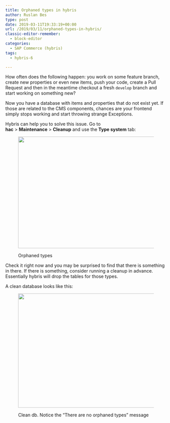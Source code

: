 ```yaml
---
title: Orphaned types in hybris
author: Ruslan Bes
type: post
date: 2019-03-11T19:33:19+00:00
url: /2019/03/11/orphaned-types-in-hybris/
classic-editor-remember:
  - block-editor
categories:
  - SAP Commerce (hybris)
tags:
  - hybris-6

---
```

How often does the following happen: you work on some feature branch, create new properties or even new items, push your code, create a Pull Request and then in the meantime checkout a fresh `develop` branch and start working on something new? 

Now you have a database with items and properties that do not exist yet. If those are related to the CMS components, chances are your frontend simply stops working and start throwing strange Exceptions. 

Hybris can help you to solve this issue. Go to **hac** > **Maintenance** > **Cleanup** and use the **Type system** tab: <figure class="wp-block-image">

[<img loading="lazy" width="705" height="348" src="https://i2.wp.com/devblog.ruslanbes.com/rbes-content/uploads/2019/03/2017-11-29_15h55_30.png?resize=705%2C348&#038;ssl=1" alt="" class="wp-image-1313" srcset="https://i2.wp.com/devblog.ruslanbes.com/rbes-content/uploads/2019/03/2017-11-29_15h55_30.png?w=949&ssl=1 949w, https://i2.wp.com/devblog.ruslanbes.com/rbes-content/uploads/2019/03/2017-11-29_15h55_30.png?resize=300%2C148&ssl=1 300w, https://i2.wp.com/devblog.ruslanbes.com/rbes-content/uploads/2019/03/2017-11-29_15h55_30.png?resize=768%2C379&ssl=1 768w" sizes="(max-width: 705px) 100vw, 705px" data-recalc-dims="1" />][1]<figcaption>Orphaned types</figcaption></figure> 

Check it right now and you may be surprised to find that there is something in there. If there is something, consider running a cleanup in advance. Essentially hybris will drop the tables for those types.

A clean database looks like this: <figure class="wp-block-image">

[<img loading="lazy" width="705" height="356" src="https://i1.wp.com/devblog.ruslanbes.com/rbes-content/uploads/2019/03/2017-11-29_15h51_40.png?resize=705%2C356&#038;ssl=1" alt="" class="wp-image-1314" srcset="https://i1.wp.com/devblog.ruslanbes.com/rbes-content/uploads/2019/03/2017-11-29_15h51_40.png?w=972&ssl=1 972w, https://i1.wp.com/devblog.ruslanbes.com/rbes-content/uploads/2019/03/2017-11-29_15h51_40.png?resize=300%2C152&ssl=1 300w, https://i1.wp.com/devblog.ruslanbes.com/rbes-content/uploads/2019/03/2017-11-29_15h51_40.png?resize=768%2C388&ssl=1 768w" sizes="(max-width: 705px) 100vw, 705px" data-recalc-dims="1" />][2]<figcaption> Clean db. Notice the &#8220;There are no orphaned types&#8221; message </figcaption></figure>

 [1]: https://i2.wp.com/devblog.ruslanbes.com/rbes-content/uploads/2019/03/2017-11-29_15h55_30.png?ssl=1
 [2]: https://i1.wp.com/devblog.ruslanbes.com/rbes-content/uploads/2019/03/2017-11-29_15h51_40.png?ssl=1